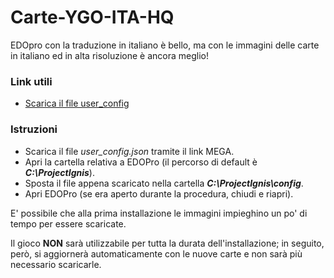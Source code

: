 # Carte-YGO-ITA-HQ
EDOpro con la traduzione in italiano è bello, ma con le immagini delle carte in italiano ed in alta risoluzione è ancora meglio!

### Link utili
+ [Scarica il file user_config](https://mega.nz/file/N1ZXGKAA#9PoETTW1IJ31xKz3zAYuXwDBryaCahcLN42su4X9Oxw)

### Istruzioni
+ Scarica il file *user_config.json* tramite il link MEGA.
+ Apri la cartella relativa a EDOPro (il percorso di default è _**C:\ProjectIgnis**_).
+ Sposta il file appena scaricato nella cartella _**C:\ProjectIgnis\config**_.
+ Apri EDOPro (se era aperto durante la procedura, chiudi e riapri).

E' possibile che alla prima installazione le immagini impieghino un po' di tempo per essere scaricate.

Il gioco **NON** sarà utilizzabile per tutta la durata dell'installazione; in seguito, però, si aggiornerà automaticamente con le nuove carte e non sarà più necessario scaricarle.
